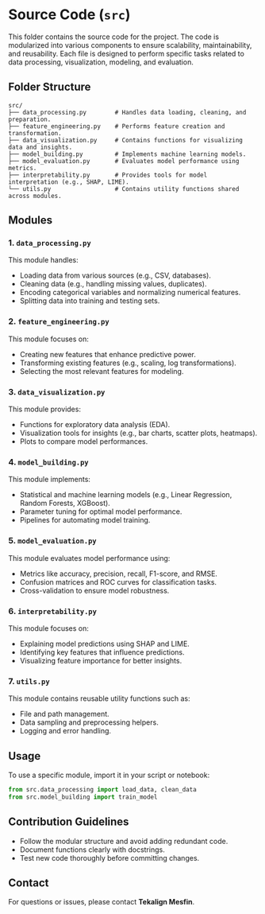 # Source Code (`src`)

This folder contains the source code for the project. The code is modularized into various components to ensure scalability, maintainability, and reusability. Each file is designed to perform specific tasks related to data processing, visualization, modeling, and evaluation.

## Folder Structure

```
src/
├── data_processing.py        # Handles data loading, cleaning, and preparation.
├── feature_engineering.py    # Performs feature creation and transformation.
├── data_visualization.py     # Contains functions for visualizing data and insights.
├── model_building.py         # Implements machine learning models.
├── model_evaluation.py       # Evaluates model performance using metrics.
├── interpretability.py       # Provides tools for model interpretation (e.g., SHAP, LIME).
└── utils.py                  # Contains utility functions shared across modules.
```

## Modules

### 1. `data_processing.py`
This module handles:
- Loading data from various sources (e.g., CSV, databases).
- Cleaning data (e.g., handling missing values, duplicates).
- Encoding categorical variables and normalizing numerical features.
- Splitting data into training and testing sets.

### 2. `feature_engineering.py`
This module focuses on:
- Creating new features that enhance predictive power.
- Transforming existing features (e.g., scaling, log transformations).
- Selecting the most relevant features for modeling.

### 3. `data_visualization.py`
This module provides:
- Functions for exploratory data analysis (EDA).
- Visualization tools for insights (e.g., bar charts, scatter plots, heatmaps).
- Plots to compare model performances.

### 4. `model_building.py`
This module implements:
- Statistical and machine learning models (e.g., Linear Regression, Random Forests, XGBoost).
- Parameter tuning for optimal model performance.
- Pipelines for automating model training.

### 5. `model_evaluation.py`
This module evaluates model performance using:
- Metrics like accuracy, precision, recall, F1-score, and RMSE.
- Confusion matrices and ROC curves for classification tasks.
- Cross-validation to ensure model robustness.

### 6. `interpretability.py`
This module focuses on:
- Explaining model predictions using SHAP and LIME.
- Identifying key features that influence predictions.
- Visualizing feature importance for better insights.

### 7. `utils.py`
This module contains reusable utility functions such as:
- File and path management.
- Data sampling and preprocessing helpers.
- Logging and error handling.

## Usage
To use a specific module, import it in your script or notebook:

```python
from src.data_processing import load_data, clean_data
from src.model_building import train_model
```

## Contribution Guidelines
- Follow the modular structure and avoid adding redundant code.
- Document functions clearly with docstrings.
- Test new code thoroughly before committing changes.

## Contact
For questions or issues, please contact **Tekalign Mesfin**.

